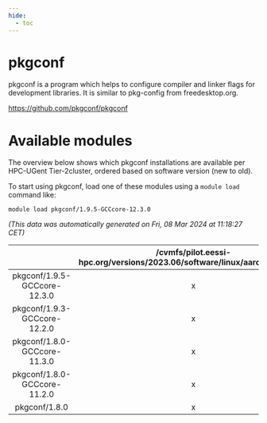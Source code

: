```yaml
---
hide:
  - toc
---
```


pkgconf
=======


pkgconf is a program which helps to configure compiler and linker flags for development libraries. It is similar to pkg-config from freedesktop.org.

https://github.com/pkgconf/pkgconf
# Available modules


The overview below shows which pkgconf installations are available per HPC-UGent Tier-2cluster, ordered based on software version (new to old).

To start using pkgconf, load one of these modules using a `module load` command like:

```shell
module load pkgconf/1.9.5-GCCcore-12.3.0
```

*(This data was automatically generated on Fri, 08 Mar 2024 at 11:18:27 CET)*  

| |/cvmfs/pilot.eessi-hpc.org/versions/2023.06/software/linux/aarch64/generic|/cvmfs/pilot.eessi-hpc.org/versions/2023.06/software/linux/aarch64/neoverse_n1|/cvmfs/pilot.eessi-hpc.org/versions/2023.06/software/linux/aarch64/neoverse_v1|/cvmfs/pilot.eessi-hpc.org/versions/2023.06/software/linux/x86_64/generic|/cvmfs/pilot.eessi-hpc.org/versions/2023.06/software/linux/x86_64/amd/zen2|/cvmfs/pilot.eessi-hpc.org/versions/2023.06/software/linux/x86_64/amd/zen3|/cvmfs/pilot.eessi-hpc.org/versions/2023.06/software/linux/x86_64/intel/haswell|/cvmfs/pilot.eessi-hpc.org/versions/2023.06/software/linux/x86_64/intel/skylake_avx512|
| :---: | :---: | :---: | :---: | :---: | :---: | :---: | :---: | :---: |
|pkgconf/1.9.5-GCCcore-12.3.0|x|x|x|x|x|x|x|x|
|pkgconf/1.9.3-GCCcore-12.2.0|x|x|x|x|x|x|x|x|
|pkgconf/1.8.0-GCCcore-11.3.0|x|x|x|x|x|x|x|x|
|pkgconf/1.8.0-GCCcore-11.2.0|x|x|x|x|x|x|x|x|
|pkgconf/1.8.0|x|x|x|x|x|x|x|x|
